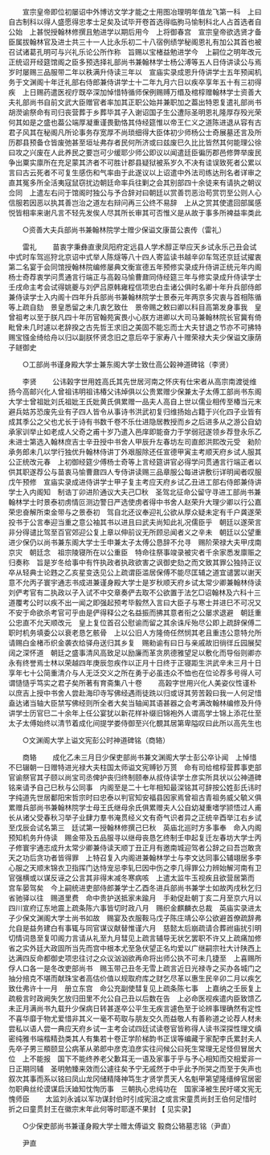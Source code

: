 <!-- { "loadSidebar": true } -->
　　宣宗皇帝即位初屡诏中外博访文学才能之士用图冶理明年值龙飞第一科　上曰自古制科以得人盛愿得忠孝士足矣及试毕开卷首选得临朐马愉制科北人占首选者自公始　上甚悦授翰林修撰且勉进学以期后用今　上将御春宫　宣宗皇帝欲选贤才备臣属拔翰林官及进士共三十一人比永乐初二十八宿例绩学秘阁恩礼有加公其首也被召试诸葛孔明可与兴礼乐论公所作称　旨赐以宝楮益勉进学今　上嗣位之明年改元正统诏开经筵馆阁之臣多预选择礼部尚书兼翰林学士杨公溥等五人日侍讲读公与焉岁时屡赐三品服带二年以秩满升侍读三年以　宣庙实录成恩升侍讲学士五年预闻机务于文渊阁十年迁礼部右侍郎兼侍讲学士十二年九月六日以疾卒享年五十有三初得疾　上日赐药遣医视疗既卒深加悼惜特循师保例赐赙万缗及棺椁赠翰林学士资善大夫礼部尚书自前文武大臣赠官者率加其正职公始并兼职加之葢出特恩复遣礼部尚书胡濙谕祭命有司归丧营葬于乡葬毕其子入谢诏国子生公遭际圣明恩礼隆厚存殁光荣何其如是之盛也葢公端厚凝重谨畏勤恪其侍经筵惟以帝王仁义之道陈进退从容有古君子风其在秘阁凡所论事务存宽厚不尚琐细得大臣体初少师杨公士奇展墓还言及所历郡县预备仓皆废弛甚至垣址弗存者民何所济或曰兹废巳久比比皆然其何能理公徐曰攻之兴废在人此养民之要岂可少缓耶少师公即议以闻遣廷臣徧历郡邑修弊举废民争出粟实廪所在充足蒙其济者不可胜计郡县疑狱被系岁久不决有诖误致死者公累以言曰古云死者不可复生感伤和气率由于此遂议以上诏遣中外法司练达刑名者详审之直其冤多所全活夷寇鼠窃扰边朝廷命率兵往剿之会其别部四十余徒来有请执之朝议佥同　上遣左右问于馆阁时独公与予合辞对曰朝廷以赏善罚恶治苟赏罚至公则人心信服若因恶以执其善岂治之道左右辩问再三公终不易辞　上从之赏其使遣回部属感悦皆相率来谢凡言不轻先发俟人尽其所长审其可否惟义是从故于事多所裨益率类此 

　　○资善大夫兵部尚书兼翰林院学士赠少保谥文康苗公衷传（雷礼） 

　　雷礼 
　　苗衷字秉彝直隶凤阳府定远县人学术醇正举应天乡试永乐己丑会试中式时车驾巡狩北京诏中式举人陈燧等八十四人寄监读书越辛卯车驾还京廷试擢衷第二名宴于会同馆授翰林院编修屡典文衡宣德五年预修实录成升侍讲正统元年内阁杨士奇荐衷学问贯通言行端正与高榖马愉曹鼐同侍经筵三年与修实录成升侍读学士壬戌命主考会试得姚夔与刘俨吕原韩雍程信项忠白圭诸公俱时名卿十年升兵部侍郎兼侍读学士入内阁十四年升兵部尚书兼翰林院学士景泰元年两京多灾衷与首相陈循等上疏自劾　景皇悉留之未几衷乞致仕　景帝赐之敕曰卿以科目高第发身事我　皇曾祖考以至于朕凡四十年历官翰苑寅畏小心朕方进卿以大司马兼翰林院长官冀有倚毗曾未几时遽以老辞揆之古先哲王求旧之美固不能忘而士大夫甘退之节亦不可拂特赐宝镪金绮给舟以归以副朕怀贤念旧之意后卒于家寿八十赠荣禄大夫少保谥文康荫子鐩御史 

　　○工部尚书谨身殿大学士兼东阁大学士致仕高公榖神道碑铭（李贤） 

　　李贤 
　　公讳榖字世用姓高氏其先世居河南之怀庆有仕宋者从高宗南渡徙维扬今高邮兴化人曾祖讳明祖讳椿父讳焯俱以公贵累赠少保兼太子太傅工部尚书东阁大学士曾祖妣刘氏祖妣王氏妣黄氏俱累赠一品夫人高自上世以儒业相传至椿当元末避兵姑苏恐废先业有子四人皆令从事诗书洪武初复归维扬始占籍于兴化四子业皆有成其季公之父也尤长于诗有书数千卷不乐仕进隐居教授而乡之后进多从之游公自幼承家训举止如老成人父奇之甫十岁乃遣入邑庠即能奋力于学弱冠遂领乡荐登永乐乙未进士第选入翰林庶吉士辛丑授中书舍人甲辰升左春坊左司直郎洪熙改元受　勑阶承务郎未几以学行独优升翰林侍讲丁外艰服除还任宣德甲寅主考顺天府乡试人服其公正统改元春　上初御经筵少傅杨士奇等上言经筵讲官必得学问贯通言行端正者以供其职遂荐公与苗衷马愉曹鼐四人专侍讲读赐三品章服公每进讲敷衍详明闻者叹服戊午预修　宣庙实录成进侍讲学士甲子复主考应天府乡试乙丑进工部右侍郎兼侍讲学士入内阁知　制诰丁卯进阶通议大夫己□秋　圣驾北征命公留守寻进工部尚书兼翰林学士时景泰初虏情叵测边警日严选使虏者得中书舍人赵荣升大理少卿以行公嘉荣忠奋解所束金带与之景泰初　驾自北还议奉迎礼公欲从厚众疑未定有千户龚遂荣投书于公言奉迎当重之意公袖其书以进且曰武夫尚知此礼况儒臣乎　朝廷以遂荣言非分得谴比驾至百官郊迎公复上章以伸前议无所顾忌闻者义之辛未　朝廷以公望重进少保仍以尚书兼东阁大学士壬申兼太子太傅公恳辞不允寻　赐阶荣禄大夫甲戌南京灾　朝廷念　祖宗陵寝所在以公重臣　特命往祭事竣录被灾者千余家悉发廪赈之归奏称　旨是岁冬给事中有忤执政者执政欲害之讽御史劾之而文致其罪公独持正议卒从轻典士论韪之乙亥星变迭见公上疏谓臣滥居保傅不能尽匡辅之道宜谴罢以谢天意不允丙子寰宇通志书成进兼谨身殿大学士是岁秋顺天府乡试太常少卿兼翰林侍读刘俨考官有二执政以子入试不中交章奏俨去取不公欲置于法乞□诏翰林及六科十三道覆考公时以疾不出一闻之即强起预考毕毅然入言曰大臣子与寒士并进巳不可况又不安于命欲杀考官可乎由是俨得释公之名益振而拂其意者衔之公屡求退避　朝廷重公忠直不允天顺改元　皇上复位首召公慰谕而留之其余诛斥殆尽公即上疏辞保傅二职时机务填委公以衰老恳乞骸骨　上以公旧人方隆倚任然悯其老且重违公意特允所请赐白金楮币织金袭衣给驿舟送归其乡复　赐勑谕有曰日与亲戚故旧徜徉丘园展契阔之深怀道　朝廷之盛事清风高致足以励廉而革贪夙德雅望足以敷化而导俗则卿亦永有终誉焉士林以荣越四年庚辰忽疾作以正月十日终于正寝距生洪武辛未三月十日享年七十公简重清介与人无泛交义之所在勇于必虽违众不恤也在位论荐多号得人可谓慥慥乎笃实之君子矣所著有育斋集八十卷 
　　高榖字世用兴化人美姿仪性谨朴以庶吉上授中书舍人尝赴海印寺写佛经遇雨徒跣以归或讶其劳苦榖曰我一人何足惜盍达诸当轴大臣禁写佛经则所全者大矣当轴闻其语甚器之会考满改翰林编修及升侍讲学士历官巳二十余年上任公宴犹以新花样补缀旧锦袍外人谓高学士锦上添花仕至太子太傅始终以清节着成化间提学娄侍御至兴化覩其居第卑隘叹曰此所以高先生也 

　　○文渊阁大学上谥文宪彭公时神道碑铭（商辂） 

　　商辂 
　　成化乙未三月日少保吏部尚书兼文渊阁大学士彭公卒讣闻　上悼惜不巳辍朝一日赠特进光禄大夫柱国太师谥文宪赙钞万贳　命有司给棺椁营葬事吏部官谕祭官其子颐以尚宝司丞俾护丧归终制颐奉从叔侍读学士彦实所具状以公神道碑铭来请予自己巳秋与公同事　内阁至是二十七年相知最深铭其可辞按公姓彭氏讳时字纯道先世居鄱阳宋哲宗时曰忠泰以判官知安福县因家焉曾祖古青祖务威父毓义俱累赠兵部尚书兼翰林院学士母王氏继母余氏俱累赠夫人公自幼凝重嗜学颕悟过人甫长从诸父受春秋习举子业肆力羣书淹贯经义文有奇气识者异之正统辛酉举江右乡试至戊辰会试名第三　廷试第一授翰林修撰己巳秋　英庙北巡时方多事奉　命入内阁预知机务升侍读　赐金带及五品服寻以继母丧恳乞终制壬申起复迁左春坊大学士丙子修寰宇通志成升太常少卿兼侍读天顺丁丑正月有邀南城迎驾者公辞之曰吾岂敢贪天之功后贪功者皆得罪　上特召复入内阁进兼翰林学士与李文达同事公辅翊居多李心服之天顺末锦衣卫指挥门达恃宠忌李轧巳因中伤之李几得罪公力辨始解河南有卫官强横或以谋反诬之公言其非得末减冬寒病咳　上遣太监牛玉视疾且欲营居第而　宫车晏驾矣　今上嗣统进吏部侍郎兼学士乙酉冬进兵部尚书兼学士如故丙戌秋乞归省驰驿以往　赐道里费　命中贵护送抵家未踰月　手勑促赴朝丁亥二月至京六月以四川宣府辽东地震上疏条陈六事皆切时政八月　赐织金麒麟衣总裁　英庙实录进太子少保文渊阁大学士尚书如故　赐宴及衣服鞍马戊子陈庄靖公卒公欲避首僚疏辞弗允自是益务建白有事辄与同官谋议献替惟谨六月　慈懿太后崩疏请合葬祔庙扰引明切情词恳至复叩阁力言请从礼至九月彗见上疏言辅导无状乞罢职不许又上疏痛加修省之实外廷大政固所当先而宫中根本尤至急伏望正名均爱以广继嗣宗社大计陕西上达满四反命都御史项忠往讨之众议汹汹欲再命将出师公执不可未几捷至　上喜赐所俘人口各一是冬改吏部尚书　赐玉带己丑冬无雪上疏言近日光禄寺之买办各城门之抽分掊克不堪而献珠宝者高估价值以规取府库之财乞尽革以惠生民辛卯二月以疾乞致仕弗许十一月　册立东宫　命公充副使彗复见上疏条陈七事　上嘉纳之壬辰复上疏极言时政阙失乞放归田里不允公自己丑以后数在告　上必命医视疾遣内臣致馈乙未正月满尚书九载升少保病日转甚遂卒公平生无疾言遽色至于论辨事理确然有定性不喜华靡于物尤爱惜非其义一毫不苟取与朋友交久而益敬人有善称道之论荐人材未尝私以语人尝一典应天府乡试一主考会试四廷试读卷官皆称得人读书深探性理文缜密纯雅书端楷精劲类其人有集若十卷正学阶梯韵书正误等编藏于家配李氏累封夫人先卒子男三頩颐显公病革从弟郎中彦克洎彦实往问候公曰死生常理无足怪但冒居大位　上不能报　国下不能终养老父歉耳无一语及家事于乎与予心相知而交相爱非一日正期同辅　圣明勉臻来效而公遽往矣予宁无戚然于中乎此予所哭之而至于失声也叙次其事而系以铭曰凤山龙冈储精降神笃生才贤学贯天人名魁甲第望隆缙绅官居密勿职典丝纶谟谋启沃廸知忱恂历事　三朝执心忠纯功在　国家泽被生民吁嗟文宪无愧师臣 
　　太监刘永诚以军功谋封伯时引成宪沮之或言宋童贯尚封王伯何足惜时折之曰童贯封王在徽宗末年此何等时耶遂不果封 【 见实录】 

　　○少保吏部尚书兼谨身殿大学士赠太傅谥文 毅商公辂墓志铭（尹直） 

　　尹直 
